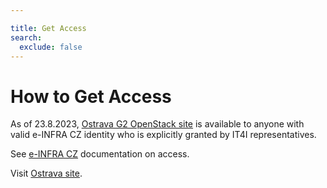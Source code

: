 ```yaml
---

title: Get Access
search:
  exclude: false
---
```


# How to Get Access

As of 23.8.2023, [Ostrava G2 OpenStack site](https://ostrava.openstack.cloud.e-infra.cz/) is available to anyone with valid e-INFRA CZ identity who is explicitly granted by IT4I representatives.


See [e-INFRA CZ](https://docs.e-infra.cz/account/access/) documentation on access.

Visit [Ostrava site](https://ostrava.openstack.cloud.e-infra.cz/).
